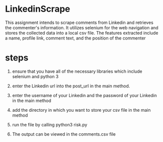 # LinkedinScrape

This assignment intends to scrape comments from Linkedin and retrieves the commenter's information. It utilizes selenium for the web navigation and stores the collected data into a local csv file. The features extracted include a name, profile link, comment text, and the position of the commenter

# steps

1. ensure that you have all of the necessary libraries which include selenium and python 3

2. enter the Linkedin url into the post_url in the main method.

3. enter the username of your Linkedin and the password of your Linkedin in the main method

4. add the directory in which you want to store your csv file in the main method

5. run the file by calling python3 risk.py

6. The output can be viewed in the comments.csv file
